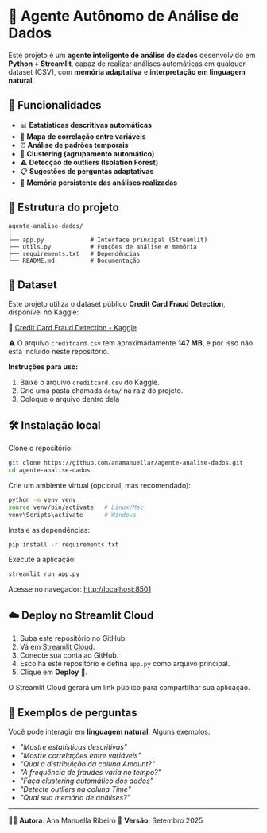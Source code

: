 # 🤖 Agente Autônomo de Análise de Dados

Este projeto é um **agente inteligente de análise de dados** desenvolvido em **Python + Streamlit**, capaz de realizar análises automáticas em qualquer dataset (CSV), com **memória adaptativa** e **interpretação em linguagem natural**.

## 🚀 Funcionalidades

* 📊 **Estatísticas descritivas automáticas**
* 🔗 **Mapa de correlação entre variáveis**
* ⏰ **Análise de padrões temporais**
* 🎯 **Clustering (agrupamento automático)**
* ⚠️ **Detecção de outliers (Isolation Forest)**
* 📋 **Sugestões de perguntas adaptativas**
* 🧠 **Memória persistente das análises realizadas**

## 📂 Estrutura do projeto

```
agente-analise-dados/
│
├── app.py             # Interface principal (Streamlit)
├── utils.py           # Funções de análise e memória
├── requirements.txt   # Dependências
└── README.md          # Documentação
```
## 📂 Dataset

Este projeto utiliza o dataset público **Credit Card Fraud Detection**, disponível no Kaggle:

🔗 [Credit Card Fraud Detection - Kaggle](https://www.kaggle.com/datasets/mlg-ulb/creditcardfraud)

⚠️ O arquivo `creditcard.csv` tem aproximadamente **147 MB**, e por isso não está incluído neste repositório.

**Instruções para uso:**
1. Baixe o arquivo `creditcard.csv` do Kaggle.
2. Crie uma pasta chamada `data/` na raiz do projeto.
3. Coloque o arquivo dentro dela

## 🛠️ Instalação local

Clone o repositório:

```bash
git clone https://github.com/anamanuellar/agente-analise-dados.git
cd agente-analise-dados
```

Crie um ambiente virtual (opcional, mas recomendado):

```bash
python -m venv venv
source venv/bin/activate   # Linux/Mac
venv\Scripts\activate      # Windows
```

Instale as dependências:

```bash
pip install -r requirements.txt
```

Execute a aplicação:

```bash
streamlit run app.py
```

Acesse no navegador: [http://localhost:8501](http://localhost:8501)

## ☁️ Deploy no Streamlit Cloud

1. Suba este repositório no GitHub.
2. Vá em [Streamlit Cloud](https://share.streamlit.io).
3. Conecte sua conta ao GitHub.
4. Escolha este repositório e defina `app.py` como arquivo principal.
5. Clique em **Deploy** 🚀.

O Streamlit Cloud gerará um link público para compartilhar sua aplicação.

## 📄 Exemplos de perguntas

Você pode interagir em **linguagem natural**. Alguns exemplos:

* *"Mostre estatísticas descritivas"*
* *"Mostre correlações entre variáveis"*
* *"Qual a distribuição da coluna Amount?"*
* *"A frequência de fraudes varia no tempo?"*
* *"Faça clustering automático dos dados"*
* *"Detecte outliers na coluna Time"*
* *"Qual sua memória de análises?"*

---

👩‍💻 **Autora**: Ana Manuella Ribeiro
📅 **Versão**: Setembro 2025
